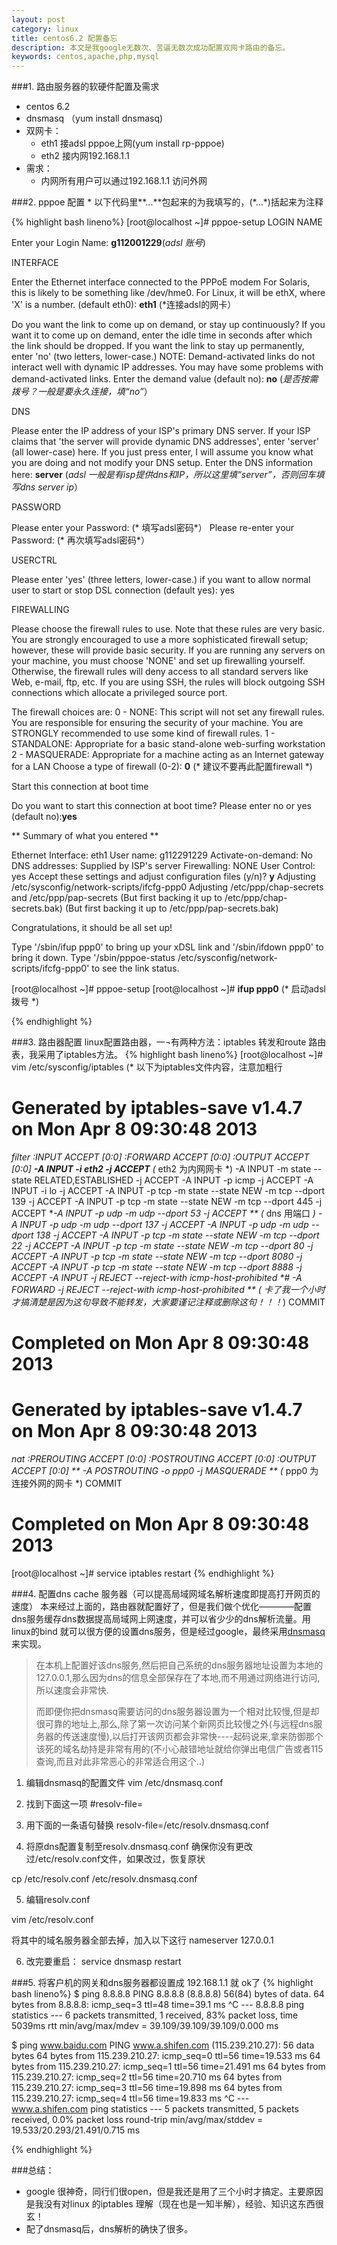 ```yaml
---
layout: post
category: linux
title: centos6.2 配置备忘
description: 本文是我google无数次、苦逼无数次成功配置双网卡路由的备忘。
keywords: centos,apache,php,mysql
---
```


###1. 路由服务器的软硬件配置及需求
+ centos 6.2
+ dnsmasq （yum install dnsmasq)
+ 双网卡：
    - eth1 接adsl pppoe上网(yum install rp-pppoe)
    - eth2 接内网192.168.1.1
+ 需求：
    - 内网所有用户可以通过192.168.1.1 访问外网

###2. pppoe 配置
\* 以下代码里\*\*...\*\*包起来的为我填写的，(\*...\*)括起来为注释

{% highlight bash lineno%}
[root@localhost ~]# pppoe-setup
LOGIN NAME

Enter your Login Name: **g112001229**(*adsl 账号*)

INTERFACE

Enter the Ethernet interface connected to the PPPoE modem
For Solaris, this is likely to be something like /dev/hme0.
For Linux, it will be ethX, where 'X' is a number.
(default eth0): **eth1** (*连接adsl的网卡）

Do you want the link to come up on demand, or stay up continuously?
If you want it to come up on demand, enter the idle time in seconds
after which the link should be dropped.  If you want the link to
stay up permanently, enter 'no' (two letters, lower-case.)
NOTE: Demand-activated links do not interact well with dynamic IP
addresses.  You may have some problems with demand-activated links.
Enter the demand value (default no): **no** (*是否按需拨号？一般是要永久连接，填“no”*）

DNS

Please enter the IP address of your ISP's primary DNS server.
If your ISP claims that 'the server will provide dynamic DNS addresses',
enter 'server' (all lower-case) here.
If you just press enter, I will assume you know what you are
doing and not modify your DNS setup.
Enter the DNS information here: **server** (*adsl 一般是有isp提供dns和IP，所以这里填“server”，否则回车填写dns server ip*）

PASSWORD

Please enter your Password: (* 填写adsl密码*）
Please re-enter your Password: (* 再次填写adsl密码*）

USERCTRL

Please enter 'yes' (three letters, lower-case.) if you want to allow
normal user to start or stop DSL connection (default yes): yes

FIREWALLING

Please choose the firewall rules to use.  Note that these rules are
very basic.  You are strongly encouraged to use a more sophisticated
firewall setup; however, these will provide basic security.  If you
are running any servers on your machine, you must choose 'NONE' and
set up firewalling yourself.  Otherwise, the firewall rules will deny
access to all standard servers like Web, e-mail, ftp, etc.  If you
are using SSH, the rules will block outgoing SSH connections which
allocate a privileged source port.

The firewall choices are:
0 - NONE: This script will not set any firewall rules.  You are responsible
          for ensuring the security of your machine.  You are STRONGLY
          recommended to use some kind of firewall rules.
1 - STANDALONE: Appropriate for a basic stand-alone web-surfing workstation
2 - MASQUERADE: Appropriate for a machine acting as an Internet gateway
                for a LAN
Choose a type of firewall (0-2): **0** (* 建议不要再此配置firewall *)

Start this connection at boot time

Do you want to start this connection at boot time?
Please enter no or yes (default no):**yes**

** Summary of what you entered **

Ethernet Interface: eth1
User name:          g112291229
Activate-on-demand: No
DNS addresses:      Supplied by ISP's server
Firewalling:        NONE
User Control:       yes
Accept these settings and adjust configuration files (y/n)? **y**
Adjusting /etc/sysconfig/network-scripts/ifcfg-ppp0
Adjusting /etc/ppp/chap-secrets and /etc/ppp/pap-secrets
  (But first backing it up to /etc/ppp/chap-secrets.bak)
  (But first backing it up to /etc/ppp/pap-secrets.bak)



Congratulations, it should be all set up!

Type '/sbin/ifup ppp0' to bring up your xDSL link and '/sbin/ifdown ppp0'
to bring it down.
Type '/sbin/pppoe-status /etc/sysconfig/network-scripts/ifcfg-ppp0'
to see the link status.
    
[root@localhost ~]# pppoe-setup
[root@localhost ~]# **ifup ppp0** (* 启动adsl拨号 *)

{% endhighlight %}
    
###3. 路由器配置
    linux配置路由器，一¬有两种方法：iptables 转发和route 路由表，我采用了iptables方法。
{% highlight bash lineno%}
[root@localhost ~]# vim /etc/sysconfig/iptables
(* 以下为iptables文件内容，注意加粗行
# Generated by iptables-save v1.4.7 on Mon Apr  8 09:30:48 2013
*filter
:INPUT ACCEPT [0:0]
:FORWARD ACCEPT [0:0]
:OUTPUT ACCEPT [0:0]
**-A INPUT -i eth2 -j ACCEPT** (* eth2 为内网网卡 *)
-A INPUT -m state --state RELATED,ESTABLISHED -j ACCEPT
-A INPUT -p icmp -j ACCEPT
-A INPUT -i lo -j ACCEPT
-A INPUT -p tcp -m state --state NEW -m tcp --dport 139 -j ACCEPT
-A INPUT -p tcp -m state --state NEW -m tcp --dport 445 -j ACCEPT
**-A INPUT -p udp -m udp --dport 53 -j ACCEPT ** (* dns 用端口 *)
-A INPUT -p udp -m udp --dport 137 -j ACCEPT
-A INPUT -p udp -m udp --dport 138 -j ACCEPT
-A INPUT -p tcp -m state --state NEW -m tcp --dport 22 -j ACCEPT
-A INPUT -p tcp -m state --state NEW -m tcp --dport 80 -j ACCEPT
-A INPUT -p tcp -m state --state NEW -m tcp --dport 8080 -j ACCEPT
-A INPUT -p tcp -m state --state NEW -m tcp --dport 8888 -j ACCEPT
-A INPUT -j REJECT --reject-with icmp-host-prohibited
**# -A FORWARD -j REJECT --reject-with icmp-host-prohibited ** (* 卡了我一个小时才搞清楚是因为这句导致不能转发，大家要谨记注释或删除这句！！！*)
COMMIT

# Completed on Mon Apr  8 09:30:48 2013
# Generated by iptables-save v1.4.7 on Mon Apr  8 09:30:48 2013

*nat
:PREROUTING ACCEPT [0:0]
:POSTROUTING ACCEPT [0:0]
:OUTPUT ACCEPT [0:0]
** -A POSTROUTING -o ppp0 -j MASQUERADE ** (* ppp0 为连接外网的网卡 *)
COMMIT
# Completed on Mon Apr  8 09:30:48 2013

[root@localhost ~]# service iptables restart
{% endhighlight %}

###4. 配置dns cache 服务器（可以提高局域网域名解析速度即提高打开网页的速度）
本来经过上面的，路由器就配置好了，但是我们做个优化————配置dns服务缓存dns数据提高局域网上网速度，并可以省少少的dns解析流量。用linux的bind 就可以很方便的设置dns服务，但是经过google，最终采用[dnsmasq](http://en.wikipedia.org/wiki/Dnsmasq) 来实现。

> 在本机上配置好该dns服务,然后把自己系统的dns服务器地址设置为本地的127.0.0.1,那么因为dns的信息全部保存在了本地,而不用通过网络进行访问,所以速度会非常快.
> 
> 而即便你把dnsmasq需要访问的dns服务器设置为一个相对比较慢,但是却很可靠的地址上,那么,除了第一次访问某个新网页比较慢之外(与远程dns服务器的传送速度慢),以后打开该网页都会非常快----起码说来,拿来防御那个该死的域名劫持是非常有用的(不小心敲错地址就给你弹出电信广告或者115查询,而且对此非常恶心的非常适合用这个..)
> 

1. 编辑dnsmasq的配置文件
vim /etc/dnsmasq.conf 

2. 找到下面这一项
#resolv-file=

3. 用下面的一条语句替换
resolv-file=/etc/resolv.dnsmasq.conf

4. 将原dns配置复制至resolv.dnsmasq.conf
确保你没有更改过/etc/resolv.conf文件，如果改过，恢复原状

cp /etc/resolv.conf /etc/resolv.dnsmasq.conf 

5. 编辑resolv.conf

vim /etc/resolv.conf 

将其中的域名服务器全部去掉，加入以下这行
nameserver 127.0.0.1

6. 改完要重启： service dnsmasp restart

###5. 将客户机的网关和dns服务器都设置成 192.168.1.1 就 ok了
{% highlight bash lineno%}
$ ping 8.8.8.8
PING 8.8.8.8 (8.8.8.8) 56(84) bytes of data.
64 bytes from 8.8.8.8: icmp_seq=3 ttl=48 time=39.1 ms
^C
--- 8.8.8.8 ping statistics ---
6 packets transmitted, 1 received, 83% packet loss, time 5039ms
rtt min/avg/max/mdev = 39.109/39.109/39.109/0.000 ms


$ ping www.baidu.com
PING www.a.shifen.com (115.239.210.27): 56 data bytes
64 bytes from 115.239.210.27: icmp_seq=0 ttl=56 time=19.533 ms
64 bytes from 115.239.210.27: icmp_seq=1 ttl=56 time=21.491 ms
64 bytes from 115.239.210.27: icmp_seq=2 ttl=56 time=20.710 ms
64 bytes from 115.239.210.27: icmp_seq=3 ttl=56 time=19.898 ms
64 bytes from 115.239.210.27: icmp_seq=4 ttl=56 time=19.833 ms
^C
--- www.a.shifen.com ping statistics ---
5 packets transmitted, 5 packets received, 0.0% packet loss
round-trip min/avg/max/stddev = 19.533/20.293/21.491/0.715 ms

{% endhighlight %}

###总结：
+ google 很神奇，同行们很open，但是我还是用了三个小时才搞定。主要原因是我没有对linux 的iptables 理解（现在也是一知半解），经验、知识这东西很玄！
+ 配了dnsmasq后，dns解析的确快了很多。


